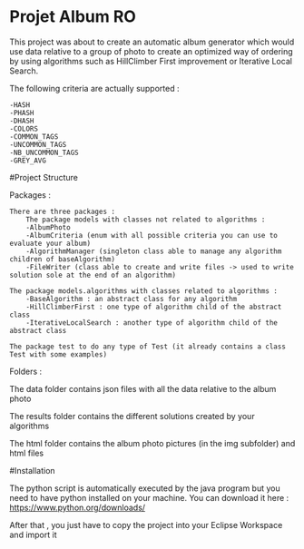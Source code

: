 # Projet Album RO

This project was about to create an automatic album generator which would use data relative to a group of photo to create an optimized way of
ordering by using algorithms such as HillClimber First improvement or Iterative Local Search.

The following criteria are actually supported :

	-HASH
	-PHASH
	-DHASH
	-COLORS
	-COMMON_TAGS
	-UNCOMMON_TAGS
	-NB_UNCOMMON_TAGS
	-GREY_AVG


#Project Structure

Packages :


	There are three packages :
		The package models with classes not related to algorithms :
		-AlbumPhoto
		-AlbumCriteria (enum with all possible criteria you can use to evaluate your album)
		-AlgorithmManager (singleton class able to manage any algorithm children of baseAlgorithm)
		-FileWriter (class able to create and write files -> used to write solution sole at the end of an algorithm)
		
	The package models.algorithms with classes related to algorithms :
		-BaseAlgorithm : an abstract class for any algorithm
		-HillClimberFirst : one type of algorithm child of the abstract class
		-IterativeLocalSearch : another type of algorithm child of the abstract class
		
	The package test to do any type of Test (it already contains a class Test with some examples)

Folders :


The data folder contains json files with all the data relative to the album photo

The results folder contains the different solutions created by your algorithms

The html folder contains the album photo pictures (in the img subfolder) and html files


#Installation

The python script is automatically executed by the java program but you need to have python installed on your machine. You can download it here :
https://www.python.org/downloads/

After that , you just have to copy the project into your Eclipse Workspace and import it